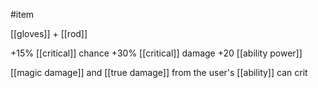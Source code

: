 #item

[[gloves]] + [[rod]]

+15% [[critical]] chance
+30% [[critical]] damage
+20 [[ability power]]

[[magic damage]] and [[true damage]] from the user's [[ability]] can crit